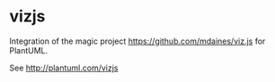 # vizjs

Integration of the magic project https://github.com/mdaines/viz.js for PlantUML.

See http://plantuml.com/vizjs